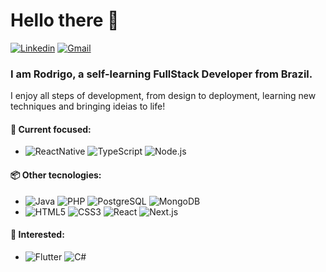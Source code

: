 # Hello there 👋
[![Linkedin](https://img.shields.io/badge/-LinkedIn-blue?style=plastic&logo=Linkedin&logoColor=white)](https://www.linkedin.com/in/rod-lemos/)
[![Gmail](https://img.shields.io/badge/-Gmail-c14438?style=plastic&logo=Gmail&logoColor=white)](mailto:rodrigosllemos@gmail.com)

### I am Rodrigo, a self-learning FullStack Developer from Brazil. 
I enjoy all steps of development, from design to deployment, learning new techniques and bringing ideias to life!

#### :electric_plug: Current focused: 
  - ![ReactNative](https://img.shields.io/badge/-ReactNative-333?style=flat&logo=React&logoColor=61DAFB)
  ![TypeScript](https://img.shields.io/badge/-TypeScript-333?style=flat&logo=TypeScript&logoColor=#3178C6)
  ![Node.js](https://img.shields.io/badge/-Node.js-333?style=flat&logo=Node.js&logoColor=339933)
  
  
#### :package: Other tecnologies: 
  - ![Java](https://img.shields.io/badge/-Java-333?style=flat&logo=Java&logoColor=007396)
  ![PHP](https://img.shields.io/badge/-PHP-333?style=flat&logo=PHP&logoColor=777BB4)
  ![PostgreSQL](https://img.shields.io/badge/-PostgreSQL-333?style=flat&logo=PostgreSQL&logoColor=4479A1)
  ![MongoDB](https://img.shields.io/badge/-MongoDB-333?style=flat&logo=MongoDB&logoColor=47A248)
  - ![HTML5](https://img.shields.io/badge/-HTML5-333?style=flat&logo=HTML5&logoColor=E34F26)
  ![CSS3](https://img.shields.io/badge/-CSS3-333?style=flat&logo=CSS3&logoColor=1572B6)
  ![React](https://img.shields.io/badge/-React-333?style=flat&logo=React&logoColor=61DAFB)
  ![Next.js](https://img.shields.io/badge/-Next.js-333?style=flat&logo=Next.js&logoColor=white)
  
  #### :eyes: Interested:
   - ![Flutter](https://img.shields.io/badge/-Flutter-333?style=flat&logo=Flutter&logoColor=02569B)
   ![C#](https://img.shields.io/badge/-C%20Sharp-333?style=flat&logo=CSharp&logoColor=239120)

